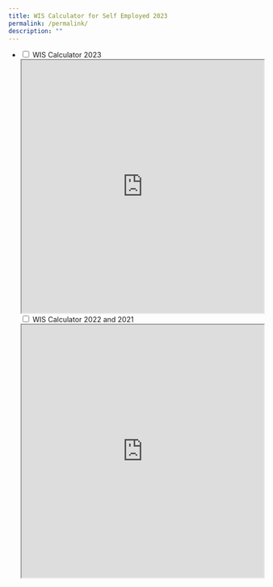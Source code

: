 ```yaml
---
title: WIS Calculator for Self Employed 2023
permalink: /permalink/
description: ""
---
```

<ul class="jekyllcodex_accordion">
  <li>
    <input type="checkbox" id="accordion1">
    <label for="accordion1">WIS Calculator 2023</label>
    <div>
        <iframe src="https://www.checkfirst.gov.sg/c/15ea6fab-98e2-4562-9d38-aa6c73d7beac" style="width:100%;height:500px"></iframe>
    </div>
   <input type="checkbox" id="accordion1">
    <label for="accordion1">WIS Calculator 2022 and 2021</label>
    <div>
        <iframe src="https://www.checkfirst.gov.sg/c/15ea6fab-98e2-4562-9d38-aa6c73d7beac" style="width:100%;height:500px"></iframe>
    </div>
	</li>
</ul>

<style>
details>summary {
  list-style-type: none;
	font-size: 18px;
  outline: none;
  cursor: pointer;
  padding: 5px;
  border-radius: 5px;
}
	
details>summary::-webkit-details-marker {
  display: none;
}
	
 a.hyperlink {
    color:green;
		text-decoration: none;
  }
a.hyperlink:hover {
    color:MediumVioletRed;
  }
ol.loweralph {
	list-style-type: lower-alpha;
	}
	
li.Numbering::marker {
	font-weight: bold;
	color: #009427;
	}
	img.advisory1 {
  height: 35%;
  width: 35%;
}	
</style>